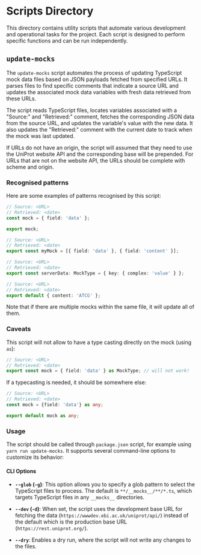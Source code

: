# Scripts Directory

This directory contains utility scripts that automate various development and operational tasks for the project. Each script is designed to perform specific functions and can be run independently.

## `update-mocks`

The `update-mocks` script automates the process of updating TypeScript mock data files based on JSON payloads fetched from specified URLs. It parses files to find specific comments that indicate a source URL and updates the associated mock data variables with fresh data retrieved from these URLs.

The script reads TypeScript files, locates variables associated with a "Source:" and "Retrieved:" comment, fetches the corresponding JSON data from the source URL, and updates the variable's value with the new data. It also updates the "Retrieved:" comment with the current date to track when the mock was last updated.

If URLs do not have an origin, the script will assumed that they need to use the UniProt website API and the corresponding base will be prepended. For URLs that are not on the website API, the URLs should be complete with scheme and origin.

### Recognised patterns

Here are some examples of patterns recognised by this script:

```ts
// Source: <URL>
// Retrieved: <date>
const mock = { field: 'data' };

export mock;
```

```ts
// Source: <URL>
// Retrieved: <date>
export const myMock = [{ field: 'data' }, { field: 'content' }];
```

```ts
// Source: <URL>
// Retrieved: <date>
export const serverData: MockType = { key: { complex: 'value' } };
```

```ts
// Source: <URL>
// Retrieved: <date>
export default { content: 'ATCG' };
```

Note that if there are multiple mocks within the same file, it will update all of them.

### Caveats

This script will not allow to have a type casting directly on the mock (using `as`):

```ts
// Source: <URL>
// Retrieved: <date>
export const mock = { field: 'data' } as MockType; // will not work!
```

If a typecasting is needed, it should be somewhere else:

```ts
// Source: <URL>
// Retrieved: <date>
const mock = {field: 'data'} as any;

export default mock as any;
```

### Usage

The script should be called through `package.json` script, for example using `yarn run update-mocks`. It supports several command-line options to customize its behavior:

#### CLI Options

- **`--glob` (`-g`)**: This option allows you to specify a glob pattern to select the TypeScript files to process. The default is `**/__mocks__/**/*.ts`, which targets TypeScript files in any `__mocks__` directories.
  
- **`--dev` (`-d`)**: When set, the script uses the development base URL for fetching the data (`https://wwwdev.ebi.ac.uk/uniprot/api/`) instead of the default which is the production base URL (`https://rest.uniprot.org/`).
  
- **`--dry`**: Enables a dry run, where the script will not write any changes to the files.

